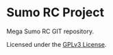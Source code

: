 # Sumo RC Project

Mega Sumo RC GIT repository.

Licensed under the [GPLv3 License](https://www.gnu.org/licenses/gpl-3.0.html).
